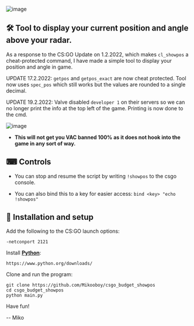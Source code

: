 ![image](https://user-images.githubusercontent.com/73204452/152161829-49ef2de1-d8fd-4f66-9769-8f2b9ab1cc66.png)

## 🛠 Tool to display your current position and angle above your radar.

As a response to the CS:GO Update on 1.2.2022, which makes `cl_showpos` a cheat-protected command, I have made a simple tool to display your position and angle in game.

UPDATE 17.2.2022: `getpos` and `getpos_exact` are now cheat protected. Tool now uses `spec_pos` which still works but the values are rounded to a single decimal.

UPDATE 19.2.2022: Valve disabled `developer 1` on their servers so we can no longer print the info at the top left of the game. Printing is now done to the cmd.

![image](https://user-images.githubusercontent.com/73204452/152147297-bdb71c05-1f41-400f-a34d-ad803734550e.png)

* **This will not get you VAC banned 100% as it does not hook into the game in any sort of way.**

## ⌨ Controls

* You can stop and resume the script by writing `!showpos` to the csgo console.

* You can also bind this to a key for easier access: `bind <key> "echo !showpos"`

## 💾 Installation and setup

Add the following to the CS:GO launch options:

    -netconport 2121
    
Install [**Python**](https://www.python.org/downloads/): 

    https://www.python.org/downloads/
    
Clone and run the program:

    git clone https://github.com/Mikooboy/csgo_budget_showpos
    cd csgo_budget_showpos
    python main.py

Have fun!

-- Miko
